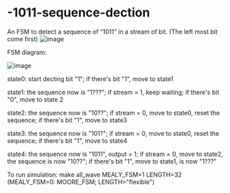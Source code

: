# -1011-sequence-dection
An FSM to detect a sequence of “1011” in a stream of bit. (The left most bit come first)
![image](https://github.com/user-attachments/assets/7a192583-f178-4a70-9578-54961ea707c5)

FSM diagram:


![image](https://github.com/user-attachments/assets/f9fcccfc-1ed4-4262-b14f-24c10369408f)


state0: start decting bit "1"; if there's bit "1", move to state1

state1: the sequence now is "1???"; if stream = 1, keep waiting; if there's bit "0", move to state 2

state2: the sequence now is "10??"; if stream = 0, move to state0, reset the sequence; if there's bit "1", move to state3

state3: the sequence now is "101?"; if stream = 0, move to state0, reset the sequence; if there's bit "1", move to state4

state4: the sequence now is "1011", output = 1; if stream = 0, move to state2, the sequence is now "10??"; if there's bit "1", move to state1, is now "1???"

To run simulation:
make all_wave MEALY_FSM=1 LENGTH=32 (MEALY_FSM=0: MOORE_FSM; LENGTH="flexible")
